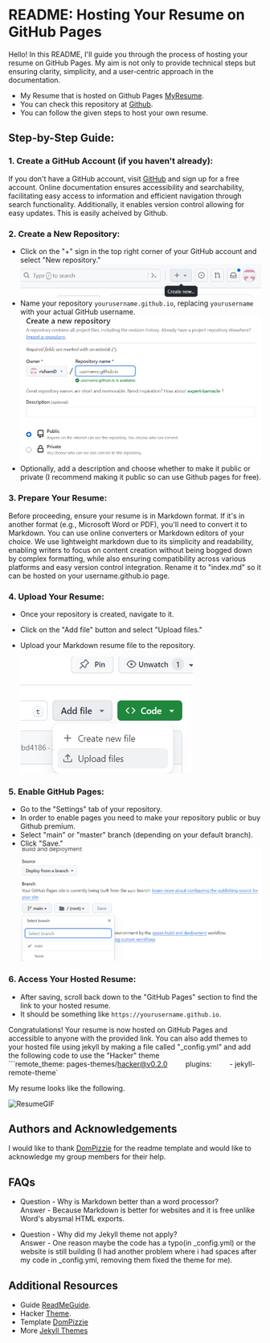 # README: Hosting Your Resume on GitHub Pages

Hello! In this README, I'll guide you through the process of hosting your resume on GitHub Pages. My aim is not only to provide technical steps but ensuring clarity, simplicity, and a user-centric approach in the documentation.
- My Resume that is hosted on Github Pages [MyResume](https://rishamd.github.io).
- You can check this repository at [Github](https://github.com/rishamD/rishamD.github.io).
- You can follow the given steps to host your own resume.

## Step-by-Step Guide:

### 1. Create a GitHub Account (if you haven't already):

If you don't have a GitHub account, visit [GitHub](https://github.com/) and sign up for a free account. Online documentation ensures accessibility and searchability, facilitating easy access to information and efficient navigation through search functionality. Additionally, it enables version control allowing for easy updates. This is easily acheived by Github. 

### 2. Create a New Repository:

- Click on the "+" sign in the top right corner of your GitHub account and select "New repository."
 ![AddToRepo](AddToRepo.png)
- Name your repository `yourusername.github.io`, replacing `yourusername` with your actual GitHub username.
  ![NewRepo](NewRepo.png)
- Optionally, add a description and choose whether to make it public or private (I recommend making it public so can use Github pages for free).

### 3. Prepare Your Resume:

Before proceeding, ensure your resume is in Markdown format. If it's in another format (e.g., Microsoft Word or PDF), you'll need to convert it to Markdown. You can use online converters or Markdown editors of your choice. We use lightweight markdown due to its simplicity and readability, enabling writers to focus on content creation without being bogged down by complex formatting, while also ensuring compatibility across various platforms and easy version control integration.
Rename it to "index.md" so it can be hosted on your username.github.io page.

### 4. Upload Your Resume:

- Once your repository is created, navigate to it.
- Click on the "Add file" button and select "Upload files."
- Upload your Markdown resume file to the repository.
  
  ![AddFile](AddFile.png)

### 5. Enable GitHub Pages:

- Go to the "Settings" tab of your repository.
- In order to enable pages you need to make your repository public or buy Github premium.
- Select "main" or "master" branch (depending on your default branch).
- Click "Save."
  ![GithubPages](GithubPages.png)
### 6. Access Your Hosted Resume:

- After saving, scroll back down to the "GitHub Pages" section to find the link to your hosted resume.
- It should be something like `https://yourusername.github.io`.

Congratulations! Your resume is now hosted on GitHub Pages and accessible to anyone with the provided link.
You can also add themes to your hosted file using jekyll by making a file called "_config.yml" and add the following code to use the "Hacker" theme  
```remote_theme: pages-themes/hacker@v0.2.0`    
`plugins:`    
`- jekyll-remote-theme`  

My resume looks like the following.   

![ResumeGIF](GifResumeNew.gif)  

## Authors and Acknowledgements
I would like to thank [DomPizzie](https://gist.github.com/DomPizzie) for the readme template and would like to acknowledge my group members for their help.

## FAQs
- Question - Why is Markdown better than a word processor? <br> Answer - Because Markdown is better for websites and it is free unlike Word's abysmal HTML exports.
  
- Question - Why did my Jekyll theme not apply? <br> Answer - One reason maybe the code has a typo(in _config.yml) or the website is still building (I had another problem where i had spaces after my code in _config.yml, removing them fixed the theme for me).
 
## Additional Resources
- Guide [ReadMeGuide](https://www.makeareadme.com/).
- Hacker [Theme](https://github.com/pages-themes/hacker).
- Template [DomPizzie](https://gist.github.com/DomPizzie)
- More [Jekyll Themes](https://jekyllrb.com/docs/themes/)
